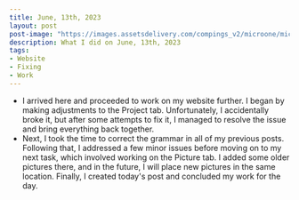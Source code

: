 ```yaml
---
title: June, 13th, 2023
layout: post
post-image: "https://images.assetsdelivery.com/compings_v2/microone/microone1909/microone190900130.jpg"
description: What I did on June, 13th, 2023
tags:
- Website
- Fixing
- Work
--- 
```



- I arrived here and proceeded to work on my website further. I began by making adjustments to the Project tab. Unfortunately, I accidentally broke it, but after some attempts to fix it, I managed to resolve the issue and bring everything back together.
- Next, I took the time to correct the grammar in all of my previous posts. Following that, I addressed a few minor issues before moving on to my next task, which involved working on the Picture tab. I added some older pictures there, and in the future, I will place new pictures in the same location. Finally, I created today's post and concluded my work for the day.